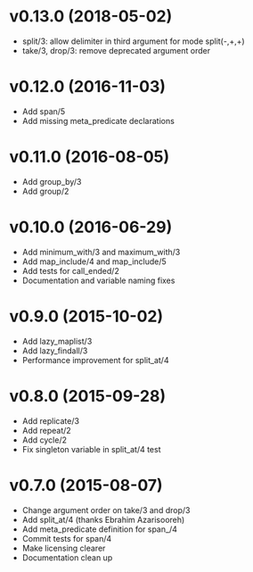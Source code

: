 # v0.13.0 (2018-05-02)

  * split/3: allow delimiter in third argument for mode split(-,+,+)
  * take/3, drop/3: remove deprecated argument order

# v0.12.0 (2016-11-03)

  * Add span/5
  * Add missing meta_predicate declarations

# v0.11.0 (2016-08-05)

  * Add group_by/3
  * Add group/2

# v0.10.0 (2016-06-29)

  * Add minimum_with/3 and maximum_with/3
  * Add map_include/4 and map_include/5
  * Add tests for call_ended/2
  * Documentation and variable naming fixes

# v0.9.0 (2015-10-02)

  * Add lazy_maplist/3
  * Add lazy_findall/3
  * Performance improvement for split_at/4

# v0.8.0 (2015-09-28)

  * Add replicate/3
  * Add repeat/2
  * Add cycle/2
  * Fix singleton variable in split_at/4 test

# v0.7.0 (2015-08-07)

  * Change argument order on take/3 and drop/3
  * Add split_at/4 (thanks Ebrahim Azarisooreh)
  * Add meta_predicate definition for span_/4
  * Commit tests for span/4
  * Make licensing clearer
  * Documentation clean up
